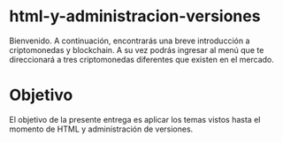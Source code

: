 # html-y-administracion-versiones
Bienvenido.
A continuación, encontrarás una breve introducción a criptomonedas y blockchain. A su vez podrás ingresar al menú
que te direccionará a tres criptomonedas diferentes que existen en el mercado.
# Objetivo
El objetivo de la presente entrega es aplicar los temas vistos hasta el momento de HTML y administración de versiones.
